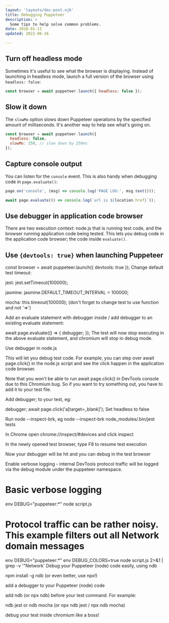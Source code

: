 ```yaml
---
layout: 'layouts/doc-post.njk'
title: Debugging Puppeteer
description: >
  Some tips to help solve common problems.
date: 2018-01-11
updated: 2022-06-16

---
```


## Turn off headless mode

Sometimes it's useful to see what the browser is displaying. Instead of launching in headless mode, launch a full version of the browser using `headless: false`:

```javascript
const browser = await puppeteer.launch({ headless: false });
```

## Slow it down

The `slowMo` option slows down Puppeteer operations by the specified amount of milliseconds. It's another way to help see what's going on.

```javascript
const browser = await puppeteer.launch({
  headless: false,
  slowMo: 250, // slow down by 250ms
});
```

## Capture console output

You can listen for the `console` event. This is also handy when debugging code in `page.evaluate()`:

```javascript
page.on('console', (msg) => console.log('PAGE LOG:', msg.text()));

await page.evaluate(() => console.log(`url is ${location.href}`));
```

## Use debugger in application code browser

There are two execution context: node.js that is running test code, and the browser running application code being tested. This lets you debug code in the application code browser; the code inside `evaluate()`.

## Use `{devtools: true}` when launching Puppeteer


const browser = await puppeteer.launch({ devtools: true });
Change default test timeout:

jest: jest.setTimeout(100000);

jasmine: jasmine.DEFAULT_TIMEOUT_INTERVAL = 100000;

mocha: this.timeout(100000); (don't forget to change test to use function and not '=>')

Add an evaluate statement with debugger inside / add debugger to an existing evaluate statement:


await page.evaluate(() => {
  debugger;
});
The test will now stop executing in the above evaluate statement, and chromium will stop in debug mode.

Use debugger in node.js

This will let you debug test code. For example, you can step over await page.click() in the node.js script and see the click happen in the application code browser.

Note that you won't be able to run await page.click() in DevTools console due to this Chromium bug. So if you want to try something out, you have to add it to your test file.

Add debugger; to your test, eg:


debugger;
await page.click('a[target=_blank]');
Set headless to false

Run node --inspect-brk, eg node --inspect-brk node_modules/.bin/jest tests

In Chrome open chrome://inspect/#devices and click inspect

In the newly opened test browser, type F8 to resume test execution

Now your debugger will be hit and you can debug in the test browser

Enable verbose logging - internal DevTools protocol traffic will be logged via the debug module under the puppeteer namespace.


 # Basic verbose logging
 env DEBUG="puppeteer:*" node script.js

 # Protocol traffic can be rather noisy. This example filters out all Network domain messages
 env DEBUG="puppeteer:*" env DEBUG_COLORS=true node script.js 2>&1 | grep -v '"Network'
Debug your Puppeteer (node) code easily, using ndb

npm install -g ndb (or even better, use npx!)

add a debugger to your Puppeteer (node) code

add ndb (or npx ndb) before your test command. For example:

ndb jest or ndb mocha (or npx ndb jest / npx ndb mocha)

debug your test inside chromium like a boss!

